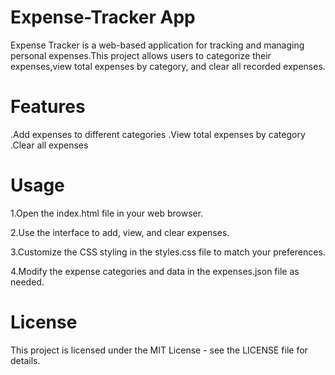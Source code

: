 # Expense-Tracker App
Expense Tracker is a web-based application for tracking and managing personal expenses.This project allows users to categorize their expenses,view total expenses by category, and clear all recorded expenses.
# Features
.Add expenses to different categories
.View total expenses by category
.Clear all expenses
# Usage
1.Open the index.html file in your web browser.

2.Use the interface to add, view, and clear expenses.

3.Customize the CSS styling in the styles.css file to match your preferences.

4.Modify the expense categories and data in the expenses.json file as needed.
# License
This project is licensed under the MIT License - see the LICENSE file for details.
